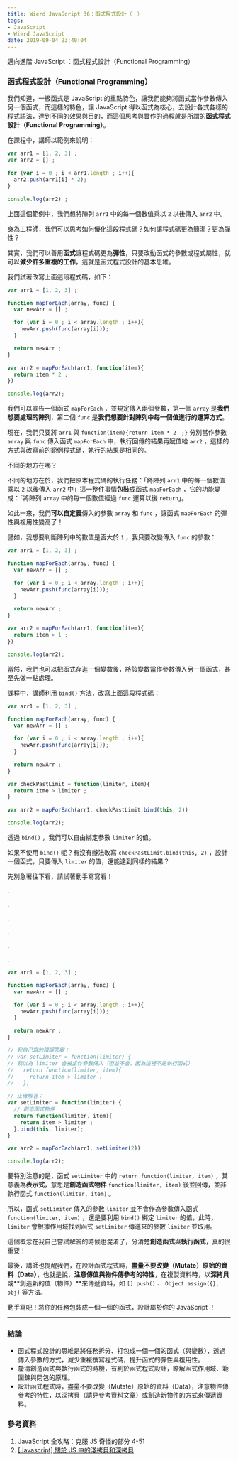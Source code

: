 ```yaml
---
title: Wierd JavaScript 36：函式程式設計（一）
tags:
- JavaScript
- Wierd JavaScript
date: 2019-09-04 23:40:04
---
```


邁向進階 JavaScript ：函式程式設計（Functional Programming）

<!-- more -->

### 函式程式設計（Functional Programming）

我們知道，一級函式是 JavaScript 的重點特色，讓我們能夠將函式當作參數傳入另一個函式，而這樣的特色，讓 JavaScript 得以函式為核心，去設計各式各樣的程式語法，達到不同的效果與目的，而這個思考與實作的過程就是所謂的**函式程式設計（Functional Programming）**。

在課程中，講師以範例來說明：

```javascript
var arr1 = [1, 2, 3] ;
var arr2 = [] ;

for (var i = 0 ; i < arr1.length ; i++){
  arr2.push(arr1[i] * 2);
}

console.log(arr2) ;
```

上面這個範例中，我們想將陣列 `arr1` 中的每一個數值乘以 `2` 以後傳入 `arr2` 中。

身為工程師，我們可以思考如何優化這段程式碼？如何讓程式碼更為簡潔？更為彈性？

其實，我們可以善用**函式**讓程式碼更為**彈性**，只要改動函式的參數或程式屬性，就可以**減少許多重複的工作**，這就是函式程式設計的基本思維。

我們試著改寫上面這段程式碼，如下：

```javascript
var arr1 = [1, 2, 3] ;

function mapForEach(array, func) {
  var newArr = [] ;

  for (var i = 0 ; i < array.length ; i++){
    newArr.push(func(array[i]));
  }

  return newArr ;
}

var arr2 = mapForEach(arr1, function(item){
  return item * 2 ;
})

console.log(arr2);
```

我們可以宣告一個函式 `mapForEach` ，並規定傳入兩個參數，第一個 `array` 是**我們想要處理的陣列**，第二個 `func` 是**我們想要針對陣列中每一個值進行的運算方式**。 

現在，我們只要將 `arr1` 與 `function(item){return item * 2　;}` 分別當作參數 `array` 與 `func` 傳入函式 `mapForEach` 中，執行回傳的結果再賦值給 `arr2` ，這樣的方式與改寫前的範例程式碼，執行的結果是相同的。

不同的地方在哪？

不同的地方在於，我們把原本程式碼的執行任務：「將陣列 `arr1` 中的每一個數值乘以 `2` 以後傳入 `arr2` 中」這一整件事情**包裝**成函式 `mapForEach` ，它的功能變成：「將陣列 `array` 中的每一個數值經過 `func` 運算以後 `return`」。

如此一來，我們**可以自定義**傳入的參數 `array` 和 `func` ，讓函式 `mapForEach` 的彈性與複用性變高了！

譬如，我想要判斷陣列中的數值是否大於 `1` ，我只要改變傳入 `func` 的參數：

```javascript
var arr1 = [1, 2, 3] ;

function mapForEach(array, func) {
  var newArr = [] ;

  for (var i = 0 ; i < array.length ; i++){
    newArr.push(func(array[i]));
  }

  return newArr ;
}

var arr2 = mapForEach(arr1, function(item){
  return item > 1 ;
})

console.log(arr2);
```

當然，我們也可以把函式存進一個變數後，將該變數當作參數傳入另一個函式，甚至先做一點處理。

課程中，講師利用 `bind()` 方法，改寫上面這段程式碼：

```javascript
var arr1 = [1, 2, 3] ;

function mapForEach(array, func) {
  var newArr = [] ;

  for (var i = 0 ; i < array.length ; i++){
    newArr.push(func(array[i]));
  }

  return newArr ;
}

var checkPastLimit = function(limiter, item){
  return itme > limiter ;
}

var arr2 = mapForEach(arr1, checkPastLimit.bind(this, 2))

console.log(arr2);
```

透過 `bind()` ，我們可以自由綁定參數 `limiter` 的值。

如果不使用 `bind()` 呢？有沒有辦法改寫 `checkPastLimit.bind(this, 2)` ，設計一個函式，只要傳入 `limiter` 的值，還能達到同樣的結果？

先別急著往下看，請試著動手寫寫看！

.

.

.

.

.

.

```javascript
var arr1 = [1, 2, 3] ;

function mapForEach(array, func) {
  var newArr = [] ;

  for (var i = 0 ; i < array.length ; i++){
    newArr.push(func(array[i]));
  }

  return newArr ;
}

// 我自己寫的錯誤答案： 
// var setLimiter = function(limiter) {
// 我以為 limiter 會被當作參數傳入（但並不會，因為這裡不是執行函式）
//   return function(limiter, item){
//     return item > limiter ;
//   };

// 正確解答：
var setLimiter = function(limiter) {
  // 創造函式物件
  return function(limiter, item){
    return item > limiter ;
  }.bind(this, limiter);
}

var arr2 = mapForEach(arr1, setLimiter(2))

console.log(arr2);
```

要特別注意的是，函式 `setLimiter` 中的 `return function(limiter, item)` ，其意義為**表示式**，意思是**創造函式物件** `function(limiter, item)` 後並回傳，並非執行函式 `function(limiter, item)` 。

所以，函式 `setLimiter` 傳入的參數 `limiter` 並不會作為參數傳入函式 `function(limiter, item)` ，還是要利用 `bind()` 綁定 `limiter` 的值，此時， `limiter` 會根據作用域找到函式 `setLimiter` 傳進來的參數 `limiter` 並取用。

這個概念在我自己嘗試解答的時候也混淆了，分清楚**創造函式**與**執行函式**，真的很重要！

最後，講師也提醒我們，在設計函式程式時，**盡量不要改變（Mutate）原始的資料（Data）**，也就是說，**注意傳值與物件傳參考的特性**，在複製資料時，以**深拷貝**或**創造新的值（物件）**來傳遞資料，如 `[].push()` 、 `Object.assign({}, obj)` 等方法。

動手寫吧！將你的任務包裝成一個一個的函式，設計屬於你的 JavaScript ！

<hr>

### 結論
* 函式程式設計的思維是將任務拆分、打包成一個一個的函式（與變數），透過傳入參數的方式，減少重複撰寫程式碼，提升函式的彈性與複用性。
* 釐清創造函式與執行函式的時機，有利於函式程式設計，瞭解函式作用域、範圍鍊與閉包的原理。
* 設計函式程式時，盡量不要改變（Mutate）原始的資料（Data），注意物件傳參考的特性，以深拷貝（請見參考資料文章）或創造新物件的方式來傳遞資料。

### 參考資料
1. JavaScript 全攻略：克服 JS 奇怪的部分 4-51
2. [[Javascript] 關於 JS 中的淺拷貝和深拷貝](https://larry850806.github.io/2016/09/20/shallow-vs-deep-copy/)
